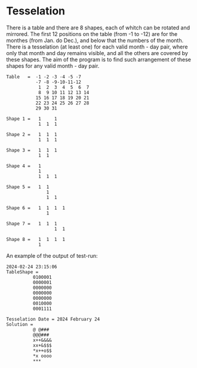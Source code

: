 # Tesselation

There is a table and there are 8 shapes, each of whitch can be rotated and mirrored.
The first 12 positions on the table (from -1 to -12) are for the monthes (from Jan. do Dec.),
and below that the numbers of the month. There is a tesselation (at least one) for each valid
month - day pair, where only that month and day remains visible, and all the others are covered
by these shapes. The aim of the program is to find such arrangement of these shapes for any valid
month - day pair.
```
Table   =  -1 -2 -3 -4 -5 -7
           -7 -8 -9-10-11-12
            1  2  3  4  5  6  7
            8  9 10 11 12 13 14
           15 16 17 18 19 20 21
           22 23 24 25 26 27 28
           29 30 31
```
```
Shape 1 =   1     1
            1  1  1
```
```
Shape 2 =   1  1  1
            1  1  1
```
```
Shape 3 =   1  1  1
            1  1
```
```
Shape 4 =   1
            1
            1  1  1
```
```
Shape 5 =   1  1
               1
               1  1
```
```
Shape 6 =   1  1  1  1
               1
```
```
Shape 7 =   1  1  1
                  1  1
```
```
Shape 8 =   1  1  1  1
            1
```
An example of the output of test-run:
```
2024-02-24 23:15:06
TableShape =
          0100001
          0000001
          0000000
          0000000
          0000000
          0010000
          0001111

Tesselation Date = 2024 February 24
Solution =
          @ @###
          @@@###
          x++&&&&
          xx+&$$$
          *x++o$$
          *x oooo
          ***
```
